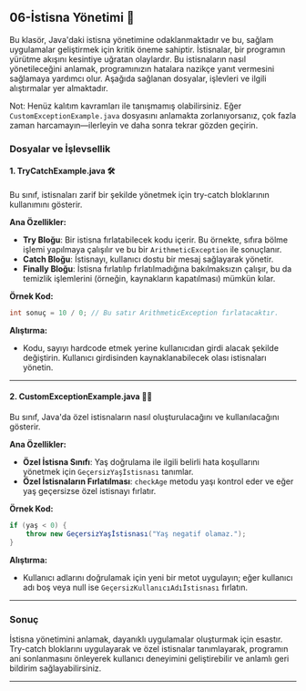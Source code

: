 ## 06-İstisna Yönetimi 🚫

Bu klasör, Java'daki istisna yönetimine odaklanmaktadır ve bu, sağlam uygulamalar geliştirmek için kritik öneme sahiptir. İstisnalar, bir programın yürütme akışını kesintiye uğratan olaylardır. Bu istisnaların nasıl yönetileceğini anlamak, programınızın hatalara nazikçe yanıt vermesini sağlamaya yardımcı olur. Aşağıda sağlanan dosyalar, işlevleri ve ilgili alıştırmalar yer almaktadır.

Not: Henüz kalıtım kavramları ile tanışmamış olabilirsiniz. Eğer `CustomExceptionExample.java` dosyasını anlamakta zorlanıyorsanız, çok fazla zaman harcamayın—ilerleyin ve daha sonra tekrar gözden geçirin.

### Dosyalar ve İşlevsellik

#### 1. TryCatchExample.java 🛠️

Bu sınıf, istisnaları zarif bir şekilde yönetmek için try-catch bloklarının kullanımını gösterir.

**Ana Özellikler:**
- **Try Bloğu**: Bir istisna fırlatabilecek kodu içerir. Bu örnekte, sıfıra bölme işlemi yapılmaya çalışılır ve bu bir `ArithmeticException` ile sonuçlanır.
- **Catch Bloğu**: İstisnayı, kullanıcı dostu bir mesaj sağlayarak yönetir.
- **Finally Bloğu**: İstisna fırlatılıp fırlatılmadığına bakılmaksızın çalışır, bu da temizlik işlemlerini (örneğin, kaynakların kapatılması) mümkün kılar.

**Örnek Kod:**
```java
int sonuç = 10 / 0; // Bu satır ArithmeticException fırlatacaktır.
```

**Alıştırma:**
- Kodu, sayıyı hardcode etmek yerine kullanıcıdan girdi alacak şekilde değiştirin. Kullanıcı girdisinden kaynaklanabilecek olası istisnaları yönetin.

---

#### 2. CustomExceptionExample.java 🧑‍💼

Bu sınıf, Java'da özel istisnaların nasıl oluşturulacağını ve kullanılacağını gösterir.

**Ana Özellikler:**
- **Özel İstisna Sınıfı**: Yaş doğrulama ile ilgili belirli hata koşullarını yönetmek için `GeçersizYaşİstisnası` tanımlar.
- **Özel İstisnaların Fırlatılması**: `checkAge` metodu yaşı kontrol eder ve eğer yaş geçersizse özel istisnayı fırlatır.

**Örnek Kod:**
```java
if (yaş < 0) {
    throw new GeçersizYaşİstisnası("Yaş negatif olamaz.");
}
```

**Alıştırma:**
- Kullanıcı adlarını doğrulamak için yeni bir metot uygulayın; eğer kullanıcı adı boş veya null ise `GeçersizKullanıcıAdıİstisnası` fırlatın.

---

### Sonuç

İstisna yönetimini anlamak, dayanıklı uygulamalar oluşturmak için esastır. Try-catch bloklarını uygulayarak ve özel istisnalar tanımlayarak, programın ani sonlanmasını önleyerek kullanıcı deneyimini geliştirebilir ve anlamlı geri bildirim sağlayabilirsiniz.

---

